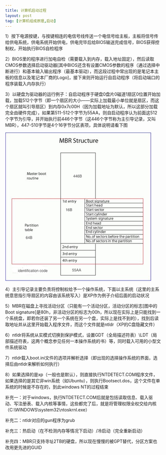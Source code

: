 ```yaml
---
title: 计算机启动过程
layout: post
tag: [计算机组成原理,启动]
---
```



1）按下电源按键，与按键相连的电信号线传送一个电信号给主板，主板将信号传给供电系统，供电系统开始供电，供电完毕后给BIOS输送完成信号，BIOS获得控制权，开始执行BIOS自检程序

2）BIOS里的程序进行加电自检（需要载入到内存，载入地址固定），然后读取CMOS参数选择启动驱动器[其中BIOS还含有设置CMOS参数的程序（通过选择中断进行）和基本输入输出程序（最基本驱动），而这段过程中常出现的是笔记本主板的信息以及笔记本厂商的Logo]，接下来则开始运行自启动程序（将启动端口的程序装载入内存执行）

3）以硬盘为驱动器的运行例子：自启动程序于硬盘0盘片0磁道1扇区0位置开始加载，加载512个字节（即一个扇区的大小——实际上加载最小单位就是扇区，而这个扇区就叫引导扇区）到内存0x7c00H（因为加载地址为默认，所以这部分加载完全由硬件完成），如果第511-512个字节为55AA，则自启动程序认为前面这512个字节为引导，并开始执行前446个字节（这446个字节称为主引导记录，又叫MBR），447-510字节是4个16字节分区表项，具体说明请看下图

![](/media/img/2013/MBR.jpg)

4）主引导记录主要负责将控制权给予一个操作系统，下面以主系统（这里的主系统意思指引导扇区的内容由该系统写入）是XP作为例子介绍后面的启动状况

5）MBR在磁盘上寻找活动分区（只能有一个活动分区，活动分区的标志[图中的Boot signature]是80h，非活动分区的标志为00h，所以现在实际上是只能找到一个系统盘，即若你还装了另一个系统在另一个盘，实际上是找不到的），找到后读取地址并从这里开始载入程序文件，而这个文件就是ntldr（XP的C盘隐藏文件）

6）ntldr将系统从实模式切换到保护模式，设置GDT（全局描述符表）\LDT（局部描述符表，这两个概念参见任何一本操作系统的书）等，同时载入可用的小型文件系统驱动

7）ntldr载入boot.ini文件的选项并解析选择（即出现的选择操作系统的界面，选择后由ntldr来解析如何执行）

8）如果选择的是xp（一般也是默认），则直接执行NTDETECT.COM程序文件，如果选择的是其它非win系统（如Ubuntu），则执行Bootsect.dos，这个文件在单系统的时候是不存在的，到此windows NT的过程结束


补充一：对于windows，执行NTDETECT.COM后就是包括读取信息、载入驱动、写注册表、载入内核等事情，这些都完了后，就是将管理权限全权交给内核（C:\WINDOWS\system32\ntoskrnl.exe）

补充二：ntldr对应的gun程序为grub

补充三：热启动（在不检测内存等情况下启动）/冷启动（完全重新启动）

补充四：MBR只支持寻址2TB的硬盘，所以现在慢慢的被GPT替代，分区方案也改用更先进的GUID
